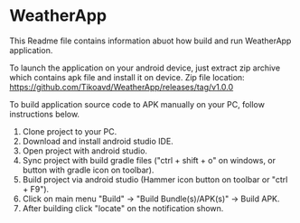 # WeatherApp

This Readme file contains information abuot how build and run WeatherApp application.

To launch the application on your android device, just extract zip archive which contains apk file and install it on device.
Zip file location: https://github.com/Tikoavd/WeatherApp/releases/tag/v1.0.0

To build application source code to APK manually on your PC, follow instructions below.

1. Clone project to your PC.
2. Download and install android studio IDE.
3. Open project with android studio.
4. Sync project with build gradle files ("ctrl + shift + o" on windows, or button with gradle icon on toolbar).
5. Build project via android studio (Hammer icon button on toolbar or "ctrl + F9").
6. Click on main menu "Build" -> "Build Bundle(s)/APK(s)" -> Build APK.
7. After building click "locate" on the notification shown.
